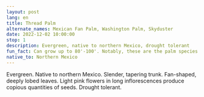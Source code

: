 ```yaml
---
layout: post
lang: en
title: Thread Palm
alternate_names: Mexican Fan Palm, Washington Palm, Skyduster
date: 2022-12-02 10:00:00
stop: 1
description: Evergreen, native to northern Mexico, drought tolerant
fun_fact: Can grow up to 80'-100'. Notably, these are the palm species that tower over L.A.
native_to: Northern Mexico
---
```

Evergreen. Native to northern Mexico. Slender, tapering trunk. Fan-shaped, deeply lobed leaves. Light pink flowers in long inflorescences produce copious quantities of seeds. Drought tolerant.
